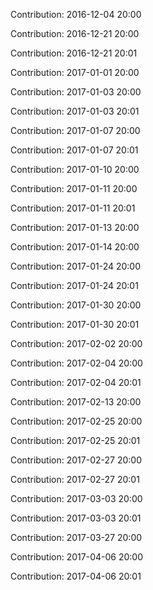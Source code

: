 Contribution: 2016-12-04 20:00

Contribution: 2016-12-21 20:00

Contribution: 2016-12-21 20:01

Contribution: 2017-01-01 20:00

Contribution: 2017-01-03 20:00

Contribution: 2017-01-03 20:01

Contribution: 2017-01-07 20:00

Contribution: 2017-01-07 20:01

Contribution: 2017-01-10 20:00

Contribution: 2017-01-11 20:00

Contribution: 2017-01-11 20:01

Contribution: 2017-01-13 20:00

Contribution: 2017-01-14 20:00

Contribution: 2017-01-24 20:00

Contribution: 2017-01-24 20:01

Contribution: 2017-01-30 20:00

Contribution: 2017-01-30 20:01

Contribution: 2017-02-02 20:00

Contribution: 2017-02-04 20:00

Contribution: 2017-02-04 20:01

Contribution: 2017-02-13 20:00

Contribution: 2017-02-25 20:00

Contribution: 2017-02-25 20:01

Contribution: 2017-02-27 20:00

Contribution: 2017-02-27 20:01

Contribution: 2017-03-03 20:00

Contribution: 2017-03-03 20:01

Contribution: 2017-03-27 20:00

Contribution: 2017-04-06 20:00

Contribution: 2017-04-06 20:01

